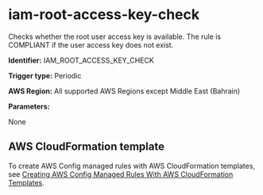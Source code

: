 # iam\-root\-access\-key\-check<a name="iam-root-access-key-check"></a>

Checks whether the root user access key is available\. The rule is COMPLIANT if the user access key does not exist\.

**Identifier:** IAM\_ROOT\_ACCESS\_KEY\_CHECK

**Trigger type:** Periodic

**AWS Region:** All supported AWS Regions except Middle East \(Bahrain\)

**Parameters:**

 None   


## AWS CloudFormation template<a name="w24aac11c29c17d223c15"></a>

To create AWS Config managed rules with AWS CloudFormation templates, see [Creating AWS Config Managed Rules With AWS CloudFormation Templates](aws-config-managed-rules-cloudformation-templates.md)\.